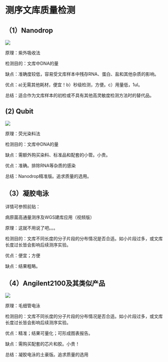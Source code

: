 # 测序文库质量检测
## （1）Nanodrop

![](https://mmbiz.qpic.cn/mmbiz_jpg/jM0Df07oUPo12XYGEaMNL7OvNqgqE1BgU7YEicAPjBZn0FPAPib1BkQibVgaFtvsfGcw8zt3Z4BCVxviazPjK525gQ/640?wx_fmt=jpeg&wxfrom=5&wx_lazy=1)

原理：紫外吸收法

检测目的：文库中DNA的量

缺点：准确度较低，容易受文库样本中残存RNA、蛋白、盐和其他杂质的影响。

优点：a)无需其他耗材，便宜！b）秒级检测，方便。c）用量低，1ul。

总结：适合作为文库样本的初检或不具有其他高灵敏度检测方法时的替代品。
## (2) Qubit

![](https://mmbiz.qpic.cn/mmbiz_jpg/jM0Df07oUPo12XYGEaMNL7OvNqgqE1BgyORsXVWiajIVBDCUqvkAlA2AdliaRgTx13cE4hmIgGuVX7gpsSoQiaTfw/640?wx_fmt=jpeg&wxfrom=5&wx_lazy=1)

原理：荧光染料法

检测目的：文库中DNA的量

缺点：需额外购买染料、标准品和配套的小管。小贵。

优点：准确。排除RNA等杂质的感染

总结：Nanodrop精准版。追求质量的选用。
## （3）凝胶电泳
详情可参照前贴：

病原菌高通量测序及WGS建库应用（视频版）

原理：这就不用说了吧。。。

检测目的：文库不同长度的分子片段的分布情况是否合适。如小片段过多，或文库长度过长皆会影响后续测序实验。

优点：便宜；方便

缺点：结果粗略。
## （4）Angilent2100及其类似产品

![](https://mmbiz.qpic.cn/mmbiz_jpg/jM0Df07oUPo12XYGEaMNL7OvNqgqE1Bg4HKOqOv1j8o1JfvxtAbK4gQ3bdpHhibg8cjJSqAdOQ1TNHib9CAGEIuQ/640?wx_fmt=jpeg&wxfrom=5&wx_lazy=1)

原理：毛细管电泳

检测目的：文库不同长度的分子片段的分布情况是否合适。如小片段过多，或文库长度过长皆会影响后续测序实验。

优点：精准；结果可量化；可形成图表报告。

缺点：需购买配套的芯片和胶。小贵！

总结：凝胶电泳的土豪版。追求质量的选用







